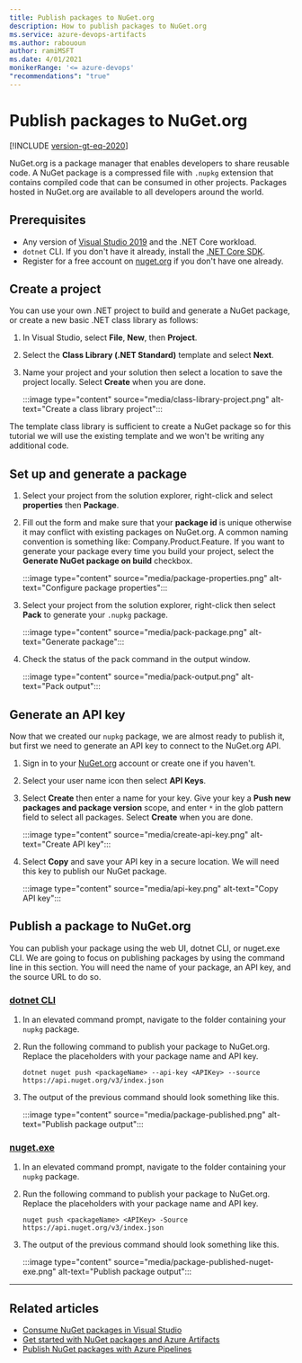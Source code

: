 ```yaml
---
title: Publish packages to NuGet.org
description: How to publish packages to NuGet.org
ms.service: azure-devops-artifacts
ms.author: rabououn
author: ramiMSFT
ms.date: 4/01/2021
monikerRange: '<= azure-devops'
"recommendations": "true"
---
```


# Publish packages to NuGet.org

[!INCLUDE [version-gt-eq-2020](../../includes/version-gt-eq-2020.md)]

NuGet.org is a package manager that enables developers to share reusable code. A NuGet package is a compressed file with `.nupkg` extension that contains compiled code that can be consumed in other projects. Packages hosted in NuGet.org are available to all developers around the world.

## Prerequisites

- Any version of [Visual Studio 2019](https://visualstudio.microsoft.com) and the .NET Core workload.
- `dotnet` CLI. If you don't have it already, install the [.NET Core SDK](https://dotnet.microsoft.com/download/).
- Register for a free account on [nuget.org](/nuget/nuget-org/individual-accounts#add-a-new-individual-account) if you don't have one already.

## Create a project

You can use your own .NET project to build and generate a NuGet package, or create a new basic .NET class library as follows:

1. In Visual Studio, select **File**, **New**, then **Project**.
1. Select the **Class Library (.NET Standard)** template and select **Next**.
1. Name your project and your solution then select a location to save the project locally. Select **Create** when you are done.
    
    :::image type="content" source="media/class-library-project.png" alt-text="Create a class library project":::

The template class library is sufficient to create a NuGet package so for this tutorial we will use the existing template and we won't be writing any additional code.

## Set up and generate a package

1. Select your project from the solution explorer, right-click and select **properties** then **Package**.

1. Fill out the form and make sure that your **package id** is unique otherwise it may conflict with existing packages on NuGet.org. A common naming convention is something like: Company.Product.Feature. If you want to generate your package every time you build your project, select the **Generate NuGet package on build** checkbox.

    :::image type="content" source="media/package-properties.png" alt-text="Configure package properties":::

1. Select your project from the solution explorer, right-click then select **Pack** to generate your `.nupkg` package.

    :::image type="content" source="media/pack-package.png" alt-text="Generate package":::

1. Check the status of the pack command in the output window.

    :::image type="content" source="media/pack-output.png" alt-text="Pack output":::

## Generate an API key

Now that we created our `nupkg` package, we are almost ready to publish it, but first we need to generate an API key to connect to the NuGet.org API.

1. Sign in to your [NuGet.org](https://www.nuget.org/users/account/LogOn?returnUrl=%2F) account or create one if you haven't.

1. Select your user name icon then select **API Keys**.

1. Select **Create** then enter a name for your key. Give your key a **Push new packages and package version** scope, and enter `*` in the glob pattern field to select all packages. Select **Create** when you are done.

    :::image type="content" source="media/create-api-key.png" alt-text="Create API key":::

1. Select **Copy** and save your API key in a secure location. We will need this key to publish our NuGet package.

    :::image type="content" source="media/api-key.png" alt-text="Copy API key":::

## Publish a package to NuGet.org

You can publish your package using the web UI, dotnet CLI, or nuget.exe CLI. We are going to focus on publishing packages by using the command line in this section. You will need the name of your package, an API key, and the source URL to do so.

### [dotnet CLI](#tab/dotnet/)

1. In an elevated command prompt, navigate to the folder containing your `nupkg` package.

1. Run the following command to publish your package to NuGet.org. Replace the placeholders with your package name and API key.

    ```Command
    dotnet nuget push <packageName> --api-key <APIKey> --source https://api.nuget.org/v3/index.json
    ```

1. The output of the previous command should look something like this.

    :::image type="content" source="media/package-published.png" alt-text="Publish package output":::

### [nuget.exe](#tab/nuget/)

1. In an elevated command prompt, navigate to the folder containing your `nupkg` package.

1. Run the following command to publish your package to NuGet.org. Replace the placeholders with your package name and API key.

    ```Command
    nuget push <packageName> <APIKey> -Source https://api.nuget.org/v3/index.json
    ```
1. The output of the previous command should look something like this.

    :::image type="content" source="media/package-published-nuget-exe.png" alt-text="Publish package output":::

---

## Related articles

- [Consume NuGet packages in Visual Studio](consume.md)
- [Get started with NuGet packages and Azure Artifacts](../get-started-nuget.md)
- [Publish NuGet packages with Azure Pipelines](../../pipelines/artifacts/nuget.md)